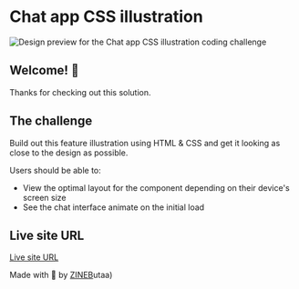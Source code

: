 # Chat app CSS illustration

![Design preview for the Chat app CSS illustration coding challenge](Design/desktop-preview.jpg)

## Welcome! 👋

Thanks for checking out this solution.

## The challenge

Build out this feature illustration using HTML & CSS and get it looking as close to the design as possible.

Users should be able to:

- View the optimal layout for the component depending on their device's screen size
- See the chat interface animate on the initial load


## Live site URL 
[Live site URL](https://zineb-bou.github.io/Chat-app-CSS-illustration/)

Made with 💖 by [ZINEB](https://zineb-bou.github.io/)utaa)
